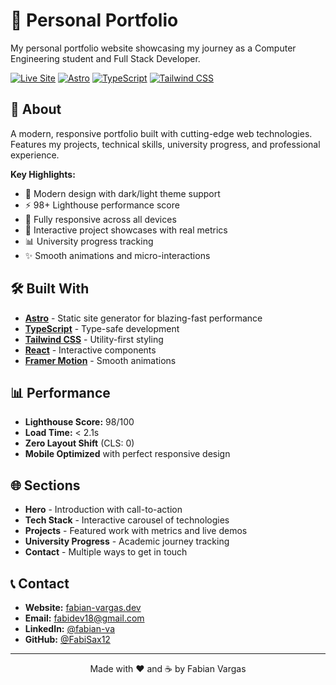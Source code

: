 # 💼 Personal Portfolio

My personal portfolio website showcasing my journey as a Computer Engineering student and Full Stack Developer.

[![Live Site](https://img.shields.io/badge/Live_Site-Visit-blue?style=for-the-badge)](https://fabian-vargas.dev)
[![Astro](https://img.shields.io/badge/Astro-5.0-orange?style=for-the-badge&logo=astro)](https://astro.build/)
[![TypeScript](https://img.shields.io/badge/TypeScript-5.0-blue?style=for-the-badge&logo=typescript)](https://www.typescriptlang.org/)
[![Tailwind CSS](https://img.shields.io/badge/Tailwind_CSS-4.0-cyan?style=for-the-badge&logo=tailwind-css)](https://tailwindcss.com/)

## 🚀 About

A modern, responsive portfolio built with cutting-edge web technologies. Features my projects, technical skills, university progress, and professional experience.

**Key Highlights:**
- 🎨 Modern design with dark/light theme support
- ⚡ 98+ Lighthouse performance score
- 📱 Fully responsive across all devices
- 🎯 Interactive project showcases with real metrics
- 📊 University progress tracking
- ✨ Smooth animations and micro-interactions

## 🛠️ Built With

- **[Astro](https://astro.build/)** - Static site generator for blazing-fast performance
- **[TypeScript](https://www.typescriptlang.org/)** - Type-safe development
- **[Tailwind CSS](https://tailwindcss.com/)** - Utility-first styling
- **[React](https://reactjs.org/)** - Interactive components
- **[Framer Motion](https://www.framer.com/motion/)** - Smooth animations

## 📊 Performance

- **Lighthouse Score:** 98/100
- **Load Time:** < 2.1s
- **Zero Layout Shift** (CLS: 0)
- **Mobile Optimized** with perfect responsive design

## 🌐 Sections

- **Hero** - Introduction with call-to-action
- **Tech Stack** - Interactive carousel of technologies
- **Projects** - Featured work with metrics and live demos
- **University Progress** - Academic journey tracking
- **Contact** - Multiple ways to get in touch

## 📞 Contact

- **Website:** [fabian-vargas.dev](https://fabian-vargas.dev)
- **Email:** [fabidev18@gmail.com](mailto:fabidev18@gmail.com)
- **LinkedIn:** [@fabian-va](https://linkedin.com/in/fabian-va)
- **GitHub:** [@FabiSax12](https://github.com/FabiSax12)

---

<div align="center">
Made with ❤️ and ☕ by Fabian Vargas
</div>
